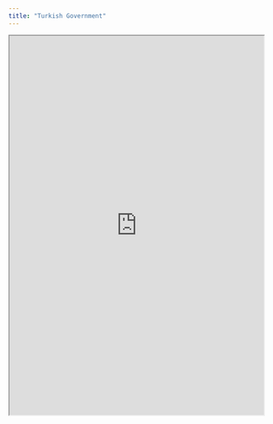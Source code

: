 ```yaml
---
title: "Turkish Government"
---
```



<iframe height="750" width="100%" src="https://ewelton.github.io/ktest/wiki.html#Turkish%20Government"></iframe>
